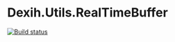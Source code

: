 # Dexih.Utils.RealTimeBuffer

[![Build status](https://ci.appveyor.com/api/projects/status/xa7ta52icka2wmgk?svg=true)](https://ci.appveyor.com/project/dataexperts/dexih-utils-realtimebuffer)
